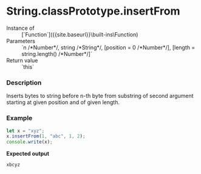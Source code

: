 # String.classPrototype.insertFrom

<dl>
<dt> Instance of </dt><dd markdown="1">
 [`Function`]({{site.baseurl}}\built-ins\Function) 
</dd>
<dt> Parameters </dt><dd markdown="1">
 `n /*Number*/, string /*String*/, [position = 0 /*Number*/], [length = string.length() /*Number*/]` 
</dd>
<dt> Return value </dt><dd markdown="1">
 `this` 
</dd>

</dl>

### Description

Inserts bytes to string before n-th byte from substring of second
argument starting at given position and of given length.

### Example

```js
let x = "xyz";
x.insertFrom(1, "abc", 1, 2);
console.write(x);
```

**Expected output**

```
xbcyz
```

